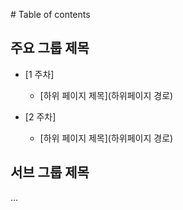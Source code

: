 ‌# Table of contents

## 주요 그룹 제목

* [1 주차]
    * [하위 페이지 제목](하위페이지 경로)

* [2 주차]
    * [하위 페이지 제목](하위페이지 경로)

## 서브 그룹 제목

...